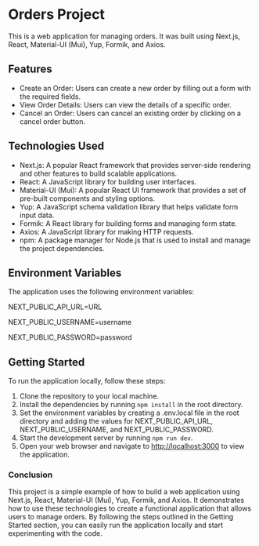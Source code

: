 # Orders Project
This is a web application for managing orders. It was built using Next.js, React, Material-UI (Mui), Yup, Formik, and Axios.

## Features

- Create an Order: Users can create a new order by filling out a form with the required fields.
- View Order Details: Users can view the details of a specific order.
- Cancel an Order: Users can cancel an existing order by clicking on a cancel order button.

## Technologies Used

- Next.js: A popular React framework that provides server-side rendering and other features to build scalable applications.
- React: A JavaScript library for building user interfaces.
- Material-UI (Mui): A popular React UI framework that provides a set of pre-built components and styling options.
- Yup: A JavaScript schema validation library that helps validate form input data.
- Formik: A React library for building forms and managing form state.
- Axios: A JavaScript library for making HTTP requests.
- npm: A package manager for Node.js that is used to install and manage the project dependencies.

## Environment Variables
The application uses the following environment variables:

NEXT_PUBLIC_API_URL=URL

NEXT_PUBLIC_USERNAME=username

NEXT_PUBLIC_PASSWORD=password  

## Getting Started
To run the application locally, follow these steps:

1. Clone the repository to your local machine.
2. Install the dependencies by running ``` npm install ``` in the root directory.
3. Set the environment variables by creating a .env.local file in the root directory and adding the values for NEXT_PUBLIC_API_URL, NEXT_PUBLIC_USERNAME, and NEXT_PUBLIC_PASSWORD.
4. Start the development server by running ``` npm run dev ```.
5. Open your web browser and navigate to [http://localhost:3000](http://localhost:3000) to view the application.

### Conclusion
This project is a simple example of how to build a web application using Next.js, React, Material-UI (Mui), Yup, Formik, and Axios. It demonstrates how to use these technologies to create a functional application that allows users to manage orders. By following the steps outlined in the Getting Started section, you can easily run the application locally and start experimenting with the code.
